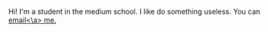 Hi! I'm a student in the medium school.
I like do something useless.
You can <a href="mailto:lpy927216@foxmail.com">email<\a> me. 

